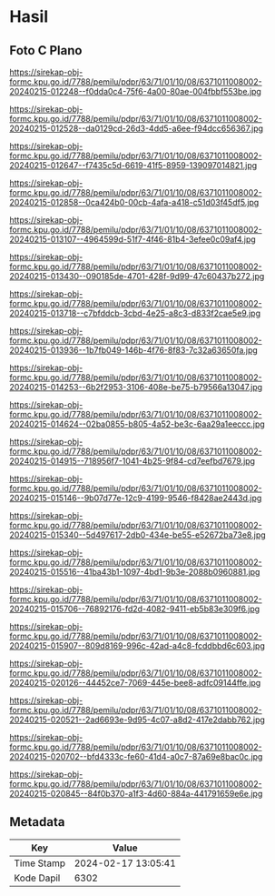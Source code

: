 # Hasil

## Foto C Plano

https://sirekap-obj-formc.kpu.go.id/7788/pemilu/pdpr/63/71/01/10/08/6371011008002-20240215-012248--f0dda0c4-75f6-4a00-80ae-004fbbf553be.jpg

https://sirekap-obj-formc.kpu.go.id/7788/pemilu/pdpr/63/71/01/10/08/6371011008002-20240215-012528--da0129cd-26d3-4dd5-a6ee-f94dcc656367.jpg

https://sirekap-obj-formc.kpu.go.id/7788/pemilu/pdpr/63/71/01/10/08/6371011008002-20240215-012647--f7435c5d-6619-41f5-8959-139097014821.jpg

https://sirekap-obj-formc.kpu.go.id/7788/pemilu/pdpr/63/71/01/10/08/6371011008002-20240215-012858--0ca424b0-00cb-4afa-a418-c51d03f45df5.jpg

https://sirekap-obj-formc.kpu.go.id/7788/pemilu/pdpr/63/71/01/10/08/6371011008002-20240215-013107--4964599d-51f7-4f46-81b4-3efee0c09af4.jpg

https://sirekap-obj-formc.kpu.go.id/7788/pemilu/pdpr/63/71/01/10/08/6371011008002-20240215-013430--090185de-4701-428f-9d99-47c60437b272.jpg

https://sirekap-obj-formc.kpu.go.id/7788/pemilu/pdpr/63/71/01/10/08/6371011008002-20240215-013718--c7bfddcb-3cbd-4e25-a8c3-d833f2cae5e9.jpg

https://sirekap-obj-formc.kpu.go.id/7788/pemilu/pdpr/63/71/01/10/08/6371011008002-20240215-013936--1b7fb049-146b-4f76-8f83-7c32a63650fa.jpg

https://sirekap-obj-formc.kpu.go.id/7788/pemilu/pdpr/63/71/01/10/08/6371011008002-20240215-014253--6b2f2953-3106-408e-be75-b79566a13047.jpg

https://sirekap-obj-formc.kpu.go.id/7788/pemilu/pdpr/63/71/01/10/08/6371011008002-20240215-014624--02ba0855-b805-4a52-be3c-6aa29a1eeccc.jpg

https://sirekap-obj-formc.kpu.go.id/7788/pemilu/pdpr/63/71/01/10/08/6371011008002-20240215-014915--718956f7-1041-4b25-9f84-cd7eefbd7679.jpg

https://sirekap-obj-formc.kpu.go.id/7788/pemilu/pdpr/63/71/01/10/08/6371011008002-20240215-015146--9b07d77e-12c9-4199-9546-f8428ae2443d.jpg

https://sirekap-obj-formc.kpu.go.id/7788/pemilu/pdpr/63/71/01/10/08/6371011008002-20240215-015340--5d497617-2db0-434e-be55-e52672ba73e8.jpg

https://sirekap-obj-formc.kpu.go.id/7788/pemilu/pdpr/63/71/01/10/08/6371011008002-20240215-015516--41ba43b1-1097-4bd1-9b3e-2088b0960881.jpg

https://sirekap-obj-formc.kpu.go.id/7788/pemilu/pdpr/63/71/01/10/08/6371011008002-20240215-015706--76892176-fd2d-4082-9411-eb5b83e309f6.jpg

https://sirekap-obj-formc.kpu.go.id/7788/pemilu/pdpr/63/71/01/10/08/6371011008002-20240215-015907--809d8169-996c-42ad-a4c8-fcddbbd6c603.jpg

https://sirekap-obj-formc.kpu.go.id/7788/pemilu/pdpr/63/71/01/10/08/6371011008002-20240215-020126--44452ce7-7069-445e-bee8-adfc09144ffe.jpg

https://sirekap-obj-formc.kpu.go.id/7788/pemilu/pdpr/63/71/01/10/08/6371011008002-20240215-020521--2ad6693e-9d95-4c07-a8d2-417e2dabb762.jpg

https://sirekap-obj-formc.kpu.go.id/7788/pemilu/pdpr/63/71/01/10/08/6371011008002-20240215-020702--bfd4333c-fe60-41d4-a0c7-87a69e8bac0c.jpg

https://sirekap-obj-formc.kpu.go.id/7788/pemilu/pdpr/63/71/01/10/08/6371011008002-20240215-020845--84f0b370-a1f3-4d60-884a-441791659e6e.jpg


## Metadata

| Key        | Value               |
| ---------- | ------------------- |
| Time Stamp | 2024-02-17 13:05:41 |
| Kode Dapil | 6302                |



